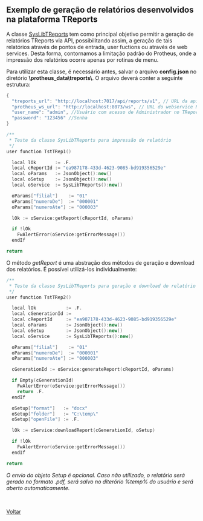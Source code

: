## Exemplo de geração de relatórios desenvolvidos na plataforma TReports

A classe [SysLibTReports](#) tem como principal objetivo permitir a geração de relatórios TReports via API,
possibilitando assim, a geração de tais relatórios através de pontos de entrada, user fuctions ou através de
web services. Desta forma, contornamos a limitação padrão do Protheus, onde a impressão dos relatórios ocorre
apenas por rotinas de menu.

Para utilizar esta classe, é necessário antes, salvar o arquivo **config.json** no diretório **\\protheus_data\treports\\**.
O arquivo deverá conter a seguinte estrutura:

```cpp
{
  "treports_url": "http://localhost:7017/api/reports/v1", // URL da api do TReports
  "protheus_ws_url": "http://localhost:8073/ws", // URL do webservice REST Protheus
  "user_name": "admin", //Usuário com acesso de Administrador no TReports
  "password": "123456" //Senha
}
```

```cpp
/**
 * Teste da classe SysLibTReports para impressão de relatório
 */
user function TstTRep1()

  local lOk       := .F.
  local cReportId := "ea987178-433d-4623-9085-bd919356529e"
  local oParams   := JsonObject():new()
  local oSetup    := JsonObject():new()
  local oService  := SysLibTReports():new()

  oParams["filial"]    := "01"
  oParams["numeroDe"]  := "000001"
  oParams["numeroAte"] := "000003"

  lOk := oService:getReport(cReportId, oParams)

  if !lOk
    FwAlertError(oService:getErrorMessage())
  endIf

return
```

O método _getReport_ é uma abstração dos métodos de geração e download dos relatórios. É possível utilizá-los
individualmente:

```cpp
/**
 * Teste da classe SysLibTReports para geração e download do relatório
 */
user function TstTRep2()

  local lOk           := .F.
  local cGenerationId :=
  local cReportId     := "ea987178-433d-4623-9085-bd919356529e"
  local oParams       := JsonObject():new()
  local oSetup        := JsonObject():new()
  local oService      := SysLibTReports():new()

  oParams["filial"]    := "01"
  oParams["numeroDe"]  := "000001"
  oParams["numeroAte"] := "000003"

  cGenerationId := oService:generateReport(cReportId, oParams)

  if Empty(cGenerationId)
    FwAlertError(oService:getErrorMessage())
    return .F.
  endIf

  oSetup["format"]   := "docx"
  oSetup["folder"]   := "C:\temp\"
  oSetup["openFile"] := .F.

  lOk := oService:downloadReport(cGenerationId, oSetup)

  if !lOk
    FwAlertError(oService:getErrorMessage())
  endIf

return
```

_O envio do objeto Setup é opcional. Caso não utilizado, o relatório será gerado no formato .pdf, será salvo no
diterório %temp% do usuário e será aberto automaticamente._

<br/>

[Voltar](../index)
